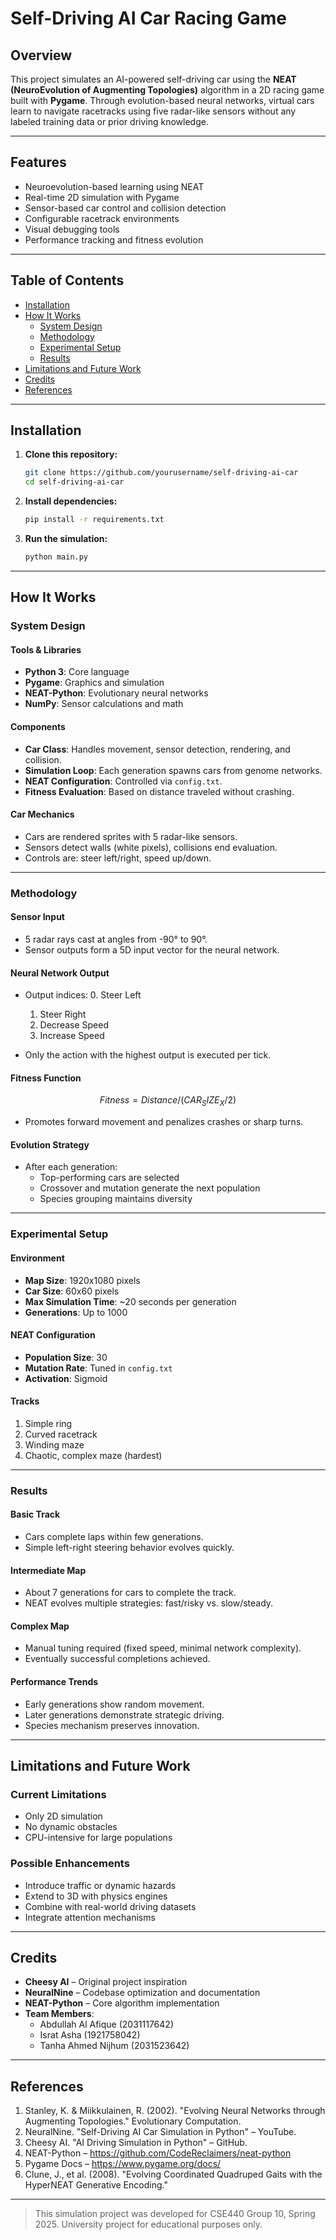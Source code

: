 # Self-Driving AI Car Racing Game

## Overview
This project simulates an AI-powered self-driving car using the **NEAT (NeuroEvolution of Augmenting Topologies)** algorithm in a 2D racing game built with **Pygame**. Through evolution-based neural networks, virtual cars learn to navigate racetracks using five radar-like sensors without any labeled training data or prior driving knowledge.

---

## Features
- Neuroevolution-based learning using NEAT
- Real-time 2D simulation with Pygame
- Sensor-based car control and collision detection
- Configurable racetrack environments
- Visual debugging tools
- Performance tracking and fitness evolution

---

## Table of Contents
- [Installation](#installation)
- [How It Works](#how-it-works)
  - [System Design](#system-design)
  - [Methodology](#methodology)
  - [Experimental Setup](#experimental-setup)
  - [Results](#results)
- [Limitations and Future Work](#limitations-and-future-work)
- [Credits](#credits)
- [References](#references)

---

## Installation

1. **Clone this repository:**
   ```bash
   git clone https://github.com/yourusername/self-driving-ai-car
   cd self-driving-ai-car
   ```
2. **Install dependencies:**
   ```bash
   pip install -r requirements.txt
   ```
3. **Run the simulation:**
   ```bash
   python main.py
   ```

---

## How It Works

### System Design

#### Tools & Libraries
- **Python 3**: Core language
- **Pygame**: Graphics and simulation
- **NEAT-Python**: Evolutionary neural networks
- **NumPy**: Sensor calculations and math

#### Components
- **Car Class**: Handles movement, sensor detection, rendering, and collision.
- **Simulation Loop**: Each generation spawns cars from genome networks.
- **NEAT Configuration**: Controlled via `config.txt`.
- **Fitness Evaluation**: Based on distance traveled without crashing.

#### Car Mechanics
- Cars are rendered sprites with 5 radar-like sensors.
- Sensors detect walls (white pixels), collisions end evaluation.
- Controls are: steer left/right, speed up/down.

---

### Methodology

#### Sensor Input
- 5 radar rays cast at angles from -90° to 90°.
- Sensor outputs form a 5D input vector for the neural network.

#### Neural Network Output
- Output indices:
  0. Steer Left
  1. Steer Right
  2. Decrease Speed
  3. Increase Speed

- Only the action with the highest output is executed per tick.

#### Fitness Function
```math
Fitness = Distance / (CAR_SIZE_X / 2)
```
- Promotes forward movement and penalizes crashes or sharp turns.

#### Evolution Strategy
- After each generation:
  - Top-performing cars are selected
  - Crossover and mutation generate the next population
  - Species grouping maintains diversity

---

### Experimental Setup

#### Environment
- **Map Size**: 1920x1080 pixels
- **Car Size**: 60x60 pixels
- **Max Simulation Time**: ~20 seconds per generation
- **Generations**: Up to 1000

#### NEAT Configuration
- **Population Size**: 30
- **Mutation Rate**: Tuned in `config.txt`
- **Activation**: Sigmoid

#### Tracks
1. Simple ring
2. Curved racetrack
3. Winding maze
4. Chaotic, complex maze (hardest)

---

### Results

#### Basic Track
- Cars complete laps within few generations.
- Simple left-right steering behavior evolves quickly.

#### Intermediate Map
- About 7 generations for cars to complete the track.
- NEAT evolves multiple strategies: fast/risky vs. slow/steady.

#### Complex Map
- Manual tuning required (fixed speed, minimal network complexity).
- Eventually successful completions achieved.

#### Performance Trends
- Early generations show random movement.
- Later generations demonstrate strategic driving.
- Species mechanism preserves innovation.

---

## Limitations and Future Work

### Current Limitations
- Only 2D simulation
- No dynamic obstacles
- CPU-intensive for large populations

### Possible Enhancements
- Introduce traffic or dynamic hazards
- Extend to 3D with physics engines
- Combine with real-world driving datasets
- Integrate attention mechanisms

---

## Credits
- **Cheesy AI** – Original project inspiration
- **NeuralNine** – Codebase optimization and documentation
- **NEAT-Python** – Core algorithm implementation
- **Team Members**:
  - Abdullah Al Afique (2031117642)
  - Israt Asha (1921758042)
  - Tanha Ahmed Nijhum (2031523642)

---

## References
1. Stanley, K. & Miikkulainen, R. (2002). "Evolving Neural Networks through Augmenting Topologies." Evolutionary Computation.
2. NeuralNine. "Self-Driving AI Car Simulation in Python" – YouTube.
3. Cheesy AI. "AI Driving Simulation in Python" – GitHub.
4. NEAT-Python – https://github.com/CodeReclaimers/neat-python
5. Pygame Docs – https://www.pygame.org/docs/
6. Clune, J., et al. (2008). "Evolving Coordinated Quadruped Gaits with the HyperNEAT Generative Encoding."

---

> This simulation project was developed for CSE440 Group 10, Spring 2025.
> University project for educational purposes only.
